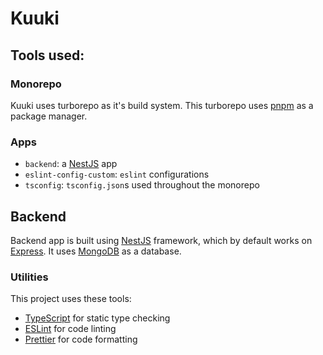 # Kuuki

## Tools used:

### Monorepo

Kuuki uses turborepo as it's build system.
This turborepo uses [pnpm](https://pnpm.io) as a package manager.

### Apps

- `backend`: a [NestJS](https://nestjs.com/) app
- `eslint-config-custom`: `eslint` configurations
- `tsconfig`: `tsconfig.json`s used throughout the monorepo

## Backend

Backend app is built using [NestJS](https://nestjs.com/) framework, which by default works on [Express](https://expressjs.com/).
It uses [MongoDB](https://www.mongodb.com/) as a database.

### Utilities

This project uses these tools:

- [TypeScript](https://www.typescriptlang.org/) for static type checking
- [ESLint](https://eslint.org/) for code linting
- [Prettier](https://prettier.io) for code formatting
